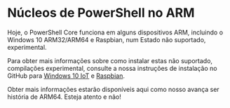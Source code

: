 # <a name="powershell-core-on-arm"></a>Núcleos de PowerShell no ARM

Hoje, o PowerShell Core funciona em alguns dispositivos ARM, incluindo o Windows 10 ARM32/ARM64 e Raspbian, num Estado não suportado, experimental.

Para obter mais informações sobre como instalar estas não suportado, compilações experimental, consulte a nossa instruções de instalação no GitHub para [Windows 10 IoT](https://github.com/PowerShell/PowerShell/blob/master/docs/installation/windows.md#deploying-on-windows-iot) e [Raspbian](https://github.com/PowerShell/PowerShell/blob/master/docs/installation/linux.md#raspbian).

Obter mais informações estarão disponíveis aqui como nosso avança ser história de ARM64.
Esteja atento e não!